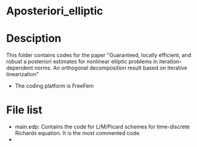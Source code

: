 # Aposteriori_elliptic
# Desciption
This folder contains codes for the paper "Guaranteed, locally efficient, and robust a posteriori estimates for nonlinear elliptic problems in iteration-dependent norms. An orthogonal decomposition result based on iterative linearization"
* The coding platform is FreeFem
# File list
 * main.edp: Contains the code for L/M/Picard schemes for time-discrete Richards equation. It is the most commented code.
 * 



